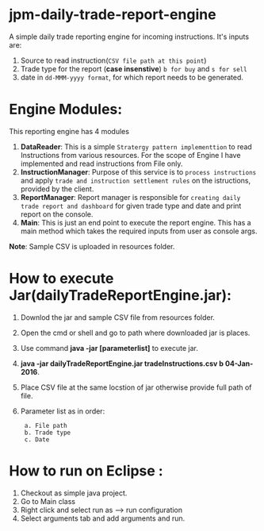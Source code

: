 # jpm-daily-trade-report-engine
A simple daily trade reporting engine for incoming instructions. It's inputs are:
1. Source to read instruction(`CSV file path at this point`)
2. Trade type for the report (**case insenstive**) `b for buy` and `s for sell`
3. date in `dd-MMM-yyyy format`, for which report needs to be generated. 


# Engine Modules:
This reporting engine has 4 modules
1. **DataReader**: This is a simple `Stratergy pattern implementtion` to read Instructions from various resources. For the scope of Engine I have implemented and read instructions from File only.
2. **InstructionManager**: Purpose of this service is to `process instructions` and apply `trade and instruction settlement rules` on the istructions, provided by the client.
3. **ReportManager**: Report manager is responsible for `creating daily trade report and dashboard` for given trade type and date and print report on the console.
4. **Main**: This is just an end point to execute the report engine. This has a main method which takes the required inputs from user as console args.

**Note**: Sample CSV is uploaded in resources folder.

# How to execute Jar(dailyTradeReportEngine.jar):
1. Downlod the jar and sample CSV file from resources folder.
2. Open the cmd or shell and go to path where downloaded jar is places.
3. Use command **java -jar <jarname> [parameterlist]** to execute jar.
4. **java -jar dailyTradeReportEngine.jar tradeInstructions.csv b 04-Jan-2016**.
5. Place CSV file at the same locstion of jar otherwise provide full path of file.
6. Parameter list as in order:

        a. File path
        b. Trade type
        c. Date
        
# How to run on Eclipse :
1. Checkout as simple java project.
2. Go to Main class
3. Right click and select run as --> run configuration
4. Select arguments tab and add arguments and run.

